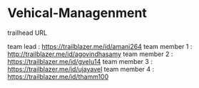 # Vehical-Managenment

trailhead URL

team lead : https://trailblazer.me/id/amani264
team member 1 : http://trailblazer.me/id/agovindhasamy
team member 2 : https://trailblazer.me/id/gvelu14
team member 3 : https://trailblazer.me/id/ujayavel
team member 4 : https://trailblazer.me/id/thamm100
